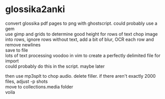 # glossika2anki

convert glossika pdf pages to png with ghostscript. could probably use a gem  
use gimp and grids to determine good height for rows of text
chop image into rows, ignore rows without text, add a bit of blur, OCR each row and remove newlines  
save to file  
lots of text processing voodoo in vim to create a perfectly delimited file for import  
could probably do this in the script. maybe later  
  
then use mp3splt to chop audio. delete filler. if there aren't exactly 2000 files, adjust -p shots  
move to collections.media folder  
voila  

